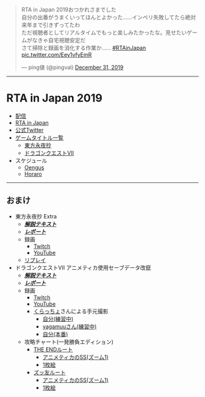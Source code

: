 <blockquote class="twitter-tweet"><p lang="ja" dir="ltr">RTA in Japan 2019おつかれさまでした<br>自分の出番がうまくいってほんとよかった……インペリ失敗してたら絶対来年まで引きずってたわ<br>ただ視聴者としてリアルタイムでもっと楽しみたかったな。見せたいゲームがなきゃ自宅視聴安定だ<br>さて掃除と録画を消化する作業か…… <a href="https://twitter.com/hashtag/RTAinJapan?src=hash&amp;ref_src=twsrc%5Etfw">#RTAinJapan</a> <a href="https://t.co/Eey1vfyEmR">pic.twitter.com/Eey1vfyEmR</a></p>&mdash; ping値 (@pingval) <a href="https://twitter.com/pingval/status/1211982569652178945?ref_src=twsrc%5Etfw">December 31, 2019</a></blockquote>

----

# RTA in Japan 2019

- [配信](https://www.twitch.tv/rtainjapan)
- [RTA in Japan](https://rtain.jp/)
- [公式Twitter](https://twitter.com/rtainjapan)
- [ゲームタイトル一覧](https://rtain.jp/game-title/rta-in-japan-2019-gamelist/)
  - [東方永夜抄](https://rtain.jp/game-title/touhou_eiyashou_imperishable_night/)
  - [ドラゴンクエストVII](https://rtain.jp/game-title/dq7/)
- スケジュール
  - [Oengus](https://oengus.io/marathon/rtaij2019/schedule)
  - [Horaro](https://horaro.org/rtaij/rtaij2019)

----

## おまけ

- 東方永夜抄 Extra
  - [***解説テキスト***](./TH08.md)
  - [***レポート***](./th08rta-extra-20191230-rij2019.md)
  - 録画
    - [Twitch](https://www.twitch.tv/videos/528371793)
    - [YouTube](https://www.youtube.com/watch?v=tSS78cUYyGA)
  - [リプレイ](https://github.com/pingval/Speedrun/raw/master/TH08/th8_ud%40181.rpy)
- ドラゴンクエストVII アニメティカ使用セーブデータ改竄
  - [***解説テキスト***](./DQ7.md)
  - [***レポート***](./dq7rta-saveglitch-20191230-rij2019.md)
  - 録画
    - [Twitch](https://www.twitch.tv/videos/528371792)
    - [YouTube](https://www.youtube.com/watch?v=A2bWFKkcRRI)
    - [くらっちょ](https://twitter.com/Clutchon)さんによる手元撮影
      - [自分(練習中)](https://twitter.com/Clutchon/status/1211609880676560896)
      - [yagamuuさん(練習中)](https://twitter.com/Clutchon/status/1211610166812016640)
      - [自分(本番)](https://twitter.com/Clutchon/status/1211625000467197959)
  - 攻略チャート(一発勝負エディション)
    - [THE ENDルート](https://github.com/pingval/DQ7/blob/master/psdq7-saveglitch-race-chart.txt)
      - [アニメティカのSS(ズーム1)](https://github.com/pingval/DQ7/blob/master/psdq7-saveglitch-race-ss.md)
      - [1枚絵](https://github.com/pingval/DQ7/raw/master/img/theend-all.jpg)
    - [ズッ友ルート](https://github.com/pingval/DQ7/blob/master/psdq7-saveglitch-letter-race-chart.txt)
      - [アニメティカのSS(ズーム1)](https://github.com/pingval/DQ7/blob/master/psdq7-saveglitch-letter-race-ss.md)
       - [1枚絵](https://github.com/pingval/DQ7/raw/master/img/letter-all.jpg)
